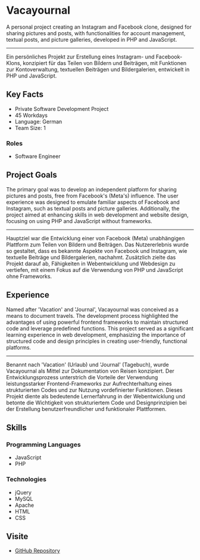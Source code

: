 # Vacayournal

A personal project creating an Instagram and Facebook clone, designed for sharing pictures and posts, with functionalities for account management, textual posts, and picture galleries, developed in PHP and JavaScript.


---
 Ein persönliches Projekt zur Erstellung eines Instagram- und Facebook-Klons, konzipiert für das Teilen von Bildern und Beiträgen, mit Funktionen zur Kontoverwaltung, textuellen Beiträgen und Bildergalerien, entwickelt in PHP und JavaScript.

## Key Facts

- Private Software Development Project
- 45 Workdays
- Language: German
- Team Size: 1

### Roles

- Software Engineer

## Project Goals

The primary goal was to develop an independent platform for sharing pictures and posts, free from Facebook's (Meta's) influence. The user experience was designed to emulate familiar aspects of Facebook and Instagram, such as textual posts and picture galleries. Additionally, the project aimed at enhancing skills in web development and website design, focusing on using PHP and JavaScript without frameworks.


---
Hauptziel war die Entwicklung einer von Facebook (Meta) unabhängigen Plattform zum Teilen von Bildern und Beiträgen. Das Nutzererlebnis wurde so gestaltet, dass es bekannte Aspekte von Facebook und Instagram, wie textuelle Beiträge und Bildergalerien, nachahmt. Zusätzlich zielte das Projekt darauf ab, Fähigkeiten in Webentwicklung und Webdesign zu vertiefen, mit einem Fokus auf die Verwendung von PHP und JavaScript ohne Frameworks.

## Experience

Named after 'Vacation' and 'Journal', Vacayournal was conceived as a means to document travels. The development process highlighted the advantages of using powerful frontend frameworks to maintain structured code and leverage predefined functions. This project served as a significant learning experience in web development, emphasizing the importance of structured code and design principles in creating user-friendly, functional platforms.


---
Benannt nach 'Vacation' (Urlaub) und 'Journal' (Tagebuch), wurde Vacayournal als Mittel zur Dokumentation von Reisen konzipiert. Der Entwicklungsprozess unterstrich die Vorteile der Verwendung leistungsstarker Frontend-Frameworks zur Aufrechterhaltung eines strukturierten Codes und zur Nutzung vordefinierter Funktionen. Dieses Projekt diente als bedeutende Lernerfahrung in der Webentwicklung und betonte die Wichtigkeit von strukturiertem Code und Designprinzipien bei der Erstellung benutzerfreundlicher und funktionaler Plattformen.

## Skills

### Programming Languages

 - JavaScript
 - PHP
### Technologies

 - jQuery
 - MySQL
 - Apache
 - HTML
 - CSS

## Visite

- [GitHub Repository](https://github.com/maxhagn/Vacayournal)

